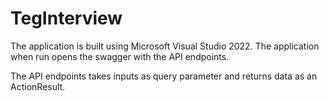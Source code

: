# TegInterview
The application is built using Microsoft Visual Studio 2022. The application when run opens the swagger with the API endpoints.

The API endpoints takes inputs as query parameter and returns data as an ActionResult.

